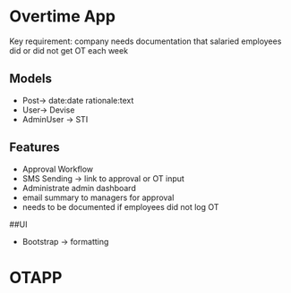 # Overtime App

Key requirement: company needs documentation that salaried employees did or did not get OT each week

## Models
- Post-> date:date rationale:text
- User-> Devise
- AdminUser -> STI

## Features
- Approval Workflow
- SMS Sending -> link to approval or OT input
- Administrate admin dashboard
- email summary to managers for approval
- needs to be documented if employees did not log OT

##UI
- Bootstrap -> formatting


# OTAPP
